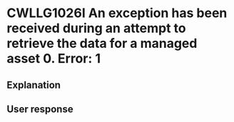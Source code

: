 # CWLLG1026I An exception has been received during an attempt to retrieve the data for a managed asset 0.  Error: 1

## Explanation

## User response